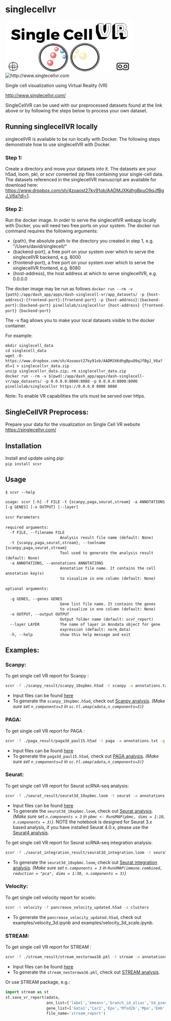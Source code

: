 # singlecellvr

<img src="images/SCVR_logo.png" alt="http://www.singlecellvr.com" width="400" height="160">

<img src="images/scvr.jpeg" alt="http://www.singlecellvr.com" width="400" height="40">

Single cell visualization using Virtual Reality (VR)  

http://www.singlecellvr.com/

SingleCellVR can be used with our preprocessed datasets found at the link above or by following the steps below to process your own dataset.

## Running singlecellVR locally

singlecellVR is available to be run locally with Docker. The following steps demonstrate how to use singlecellVR with Docker.

### Step 1:
Create a directory and move your datasets into it. The datasets are your h5ad, loom, pkl, or scvr converted zip files containing your single-cell data. The datasets referenced in the singlecellVR manuscript are available for download here: https://www.dropbox.com/sh/4zoaost27ky91ob/AADMJXKdhgBpuO9qJfBgJ_V6a?dl=1.

### Step 2:
Run the docker image. In order to serve the singlecellVR webapp locally with Docker, you will need two free ports on your system. The docker run command requires
the following arguments:
  - {path}, the absolute path to the directory you created in step 1, e.g. "/Users/david/singlecell/"
  - {backend-port}, a free port on your system over which to serve the singlecellVR backend, e.g. 8000
  - {frontend-port}, a free port on your system over which to serve the singlecellVR frontend, e.g. 8080
  - {host-address}, the host address at which to serve singlecellVR, e.g. 0.0.0.0

The docker image may be run as follows 
`docker run --rm -v {path}:/app/dash_app/apps/dash-singlecell-vr/app_datasets/ -p {host-address}:{frontend-port}:{frontend-port} -p {host-address}:{backend-port}:{backend-port} pinellolab/singlecellvr {host-address} {frontend-port} {backend-port}`

The -v flag allows you to make your local datasets visible to the docker container. 

For example:
```
mkdir singlecell_data
cd singlecell_data
wget -O- https://www.dropbox.com/sh/4zoaost27ky91ob/AADMJXKdhgBpuO9qJfBgJ_V6a?dl=1 > singlecellvr_data.zip
unzip singlecellvr_data.zip; rm singlecellvr_data.zip
docker run --rm -v $(pwd):/app/dash_app/apps/dash-singlecell-vr/app_datasets/ -p 0.0.0.0:8080:8080 -p 0.0.0.0:8000:8000 pinellolab/singlecellvr https://0.0.0.0 8000 8080
```

Note: To enable VR capabilities the urls must be served over https. 

## SingleCellVR Preprocess:  

Prepare your data for the visualization on Single Cell VR website <https://singlecellvr.com/>

Installation
------------
Install and update using pip:  
`pip install scvr`

Usage
-----
`$ scvr --help`

```
usage: scvr [-h] -f FILE -t {scanpy,paga,seurat,stream} -a ANNOTATIONS [-g GENES] [-o OUTPUT] [--layer]

scvr Parameters

required arguments:
  -f FILE, --filename FILE
                        Analysis result file name (default: None)
  -t {scanpy,paga,seurat,stream}, --toolname {scanpy,paga,seurat,stream}
                        Tool used to generate the analysis result (default: None)
  -a ANNOTATIONS, --annotations ANNOTATIONS
                        Annotation file name. It contains the cell annotation key(s) 
                        to visualize in one column (default: None)
                        
optional arguments:

  -g GENES, --genes GENES
                        Gene list file name. It contains the genes 
                        to visualize in one column (default: None)
  -o OUTPUT, --output OUTPUT
                        Output folder name (default: scvr_report)
  --layer LAYER         The name of layer in Anndata object for gene
                        expression (default: norm_data)
  -h, --help            show this help message and exit
```


Examples:
---------
### Scanpy:  

To get single cell VR report for Scanpy :  
```bash
scvr -f ./scanpy_result/scanpy_10xpbmc.h5ad -t scanpy -a annotations.txt -g genes.txt -o scanpy_report
```

* Input files can be found [here](https://www.dropbox.com/sh/m6u9y38mi5qgf3o/AACe6cgiywaxM7ARtw54sg1Ha?dl=0) 
* To generate the `scanpy_10xpbmc.h5ad`, check out [Scanpy analysis](https://nbviewer.jupyter.org/github/pinellolab/singlecellvr/blob/master/examples/scanpy_10xpbmc.ipynb?flush_cache=true). *(Make sure set `n_components=3` in `sc.tl.umap(adata,n_components=3)`)*


### PAGA:  

To get single cell VR report for PAGA :  
```bash
scvr -f ./paga_result/paga3d_paul15.h5ad -t paga -a annotations.txt -g genes.txt -o paga_report
```

* Input files can be found [here](https://www.dropbox.com/sh/03zpxs9zv7yusi1/AADKVSU8Il1JcjA7lfHjmRpSa?dl=0) 
* To generate the `paga3d_paul15.h5ad`, check out [PAGA analysis](https://nbviewer.jupyter.org/github/pinellolab/singlecellvr/blob/master/examples/paga_paul15.ipynb?flush_cache=true). *(Make sure set `n_components=3` in `sc.tl.umap(adata,n_components=3)`)*

### Seurat:  
To get single cell VR report for Seurat scRNA-seq analysis:  
```bash
scvr -f ./seurat_result/seurat3d_10xpbmc.loom -t seurat -a annotations.txt -g genes.txt -o seurat_report
```
* Input files can be found [here](https://www.dropbox.com/sh/tpk4qfm5qsjpffn/AADmKmyDx7rhzKBOpIlAgMEUa?dl=0) 
* To generate the `seurat3d_10xpbmc.loom`, check out [Seurat analysis](https://nbviewer.jupyter.org/github/pinellolab/singlecellvr/blob/master/examples/seurat_10xpbmc.ipynb?flush_cache=true). *(Make sure set `n.components = 3` in `pbmc <- RunUMAP(pbmc, dims = 1:10, n.components = 3)`)*. NOTE the notebook is designed for Seurat 3.x based analysis, if you have installed Seurat 4.0.x, please use the [Seurat4 analysis](https://github.com/qinqian/singlecellvr/blob/master/examples/seurat4_pbmc3k.ipynb). 

To get single cell VR report for Seurat scRNA-seq integration analysis:
```bash
scvr -f ./seurat_integration_result/seurat3d_integration.loom -t seurat -a annotations.txt -g genes.txt -o seurat_integration_report --layer scale_data
```  
* To generate the `seurat3d_10xpbmc.loom`, check out [Seurat integration analysis](https://nbviewer.jupyter.org/github/pinellolab/singlecellvr/blob/master/examples/seurat_integration.ipynb?flush_cache=true). *(Make sure set `n.components = 3` in `RunUMAP(immune.combined, reduction = "pca", dims = 1:30, n.components = 3)`)*

### Velocity:
To get single cell velocity report for scvelo:
``` bash
scvr -t velocity -f pancrease_velocity_updated.h5ad -a clusters
```
* To generate the `pancrease_velocity_updated.h5ad`, check out examples/velocity_3d.ipynb and examples/velocity_3d_scale.ipynb.

### STREAM:  
To get single cell VR report for STREAM : 
```bash
scvr -f ./stream_result/stream_nestorowa16.pkl -t stream -a annotations.txt -g genes.txt -o stream_report
```
* Input files can be found [here](https://www.dropbox.com/sh/fg84hfdeihielun/AACRcmuAIg9RMU30ChgAZevza?dl=0) 
* To generate the `stream_nestorowa16.pkl`, check out [STREAM analysis](https://nbviewer.jupyter.org/github/pinellolab/singlecellvr/blob/master/examples/stream_nestorowa16.ipynb?flush_cache=true).

Or use STREAM package, e.g.:
```python
import stream as st
st.save_vr_report(adata,
                  ann_list=['label','kmeans','branch_id_alias','S4_pseudotime'],
                  gene_list=['Gata1','Car2','Epx','Mfsd2b','Mpo','Emb','Flt3','Dntt'],
                  file_name='stream_report')
```
